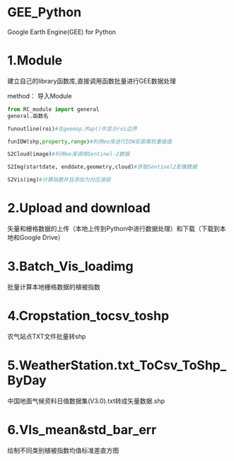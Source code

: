 # GEE_Python
Google Earth Engine(GEE) for Python
# 1.Module
建立自己的library函数库,直接调用函数批量进行GEE数据处理

method：
导入Module
```python
from RC_module import general
general.函数名
```

```python
funoutline(roi)#在geemap.Map()中显示roi边界
```

```python
funIDW(shp,property,range)#利用ee库进行IDW反距离权重插值
```

```python
S2Cloud(image)#利用ee库调用Sentinel-2数据
```

```python
S2Img(startdate, enddate,geometry,cloud)#获取Sentinel2影像数据
```

```python
S2Vis(img)#计算指数并且添加为对应波段
```

# 2.Upload and download
矢量和栅格数据的上传（本地上传到Python中进行数据处理）和下载（下载到本地和Google Drive）

# 3.Batch_Vis_loadimg
批量计算本地栅格数据的植被指数

# 4.Cropstation_tocsv_toshp
农气站点TXT文件批量转shp

# 5.WeatherStation.txt_ToCsv_ToShp_ByDay
中国地面气候资料日值数据集(V3.0).txt转成矢量数据.shp

# 6.VIs_mean&std_bar_err
绘制不同类别植被指数均值标准差直方图
